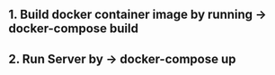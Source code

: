 ## 1. Build docker container image by running -> docker-compose build
## 2. Run Server by -> docker-compose up
